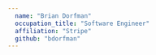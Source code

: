```yaml
---
  name: "Brian Dorfman"
  occupation_title: "Software Engineer"
  affiliation: "Stripe"
  github: "bdorfman"
---
```

